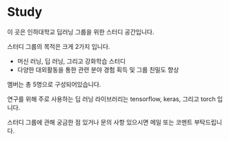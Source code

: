 # Study

이 곳은 인하대학교 딥러닝 그룹을 위한 스터디 공간입니다.

스터디 그룹의 목적은 크게 2가지 입니다.

  * 머신 러닝, 딥 러닝, 그리고 강화학습 스터디
  * 다양한 대외활동을 통한 관련 분야 경험 획득 및 그룹 친밀도 향상
  
  
멤버는 총 5명으로 구성되어있습니다.
 
 
연구를 위해 주로 사용하는 딥 러닝 라이브러리는 tensorflow, keras, 그리고 torch 입니다.

스터디 그룹에 관해 궁금한 점 있거나 문의 사항 있으시면 메일 또는 코멘트 부탁드립니다.





